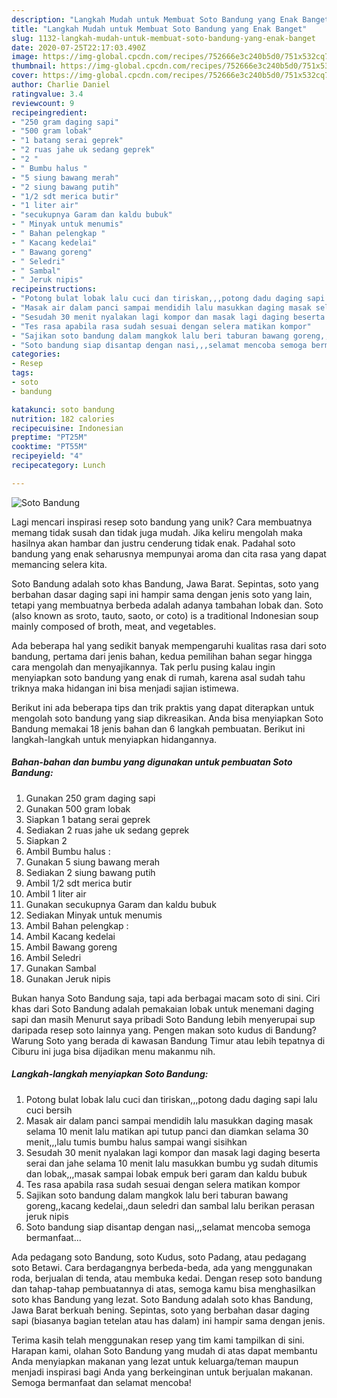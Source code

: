 ```yaml
---
description: "Langkah Mudah untuk Membuat Soto Bandung yang Enak Banget"
title: "Langkah Mudah untuk Membuat Soto Bandung yang Enak Banget"
slug: 1132-langkah-mudah-untuk-membuat-soto-bandung-yang-enak-banget
date: 2020-07-25T22:17:03.490Z
image: https://img-global.cpcdn.com/recipes/752666e3c240b5d0/751x532cq70/soto-bandung-foto-resep-utama.jpg
thumbnail: https://img-global.cpcdn.com/recipes/752666e3c240b5d0/751x532cq70/soto-bandung-foto-resep-utama.jpg
cover: https://img-global.cpcdn.com/recipes/752666e3c240b5d0/751x532cq70/soto-bandung-foto-resep-utama.jpg
author: Charlie Daniel
ratingvalue: 3.4
reviewcount: 9
recipeingredient:
- "250 gram daging sapi"
- "500 gram lobak"
- "1 batang serai geprek"
- "2 ruas jahe uk sedang geprek"
- "2 "
- " Bumbu halus "
- "5 siung bawang merah"
- "2 siung bawang putih"
- "1/2 sdt merica butir"
- "1 liter air"
- "secukupnya Garam dan kaldu bubuk"
- " Minyak untuk menumis"
- " Bahan pelengkap "
- " Kacang kedelai"
- " Bawang goreng"
- " Seledri"
- " Sambal"
- " Jeruk nipis"
recipeinstructions:
- "Potong bulat lobak lalu cuci dan tiriskan,,,potong dadu daging sapi lalu cuci bersih"
- "Masak air dalam panci sampai mendidih lalu masukkan daging masak selama 10 menit lalu matikan api tutup panci dan diamkan selama 30 menit,,,lalu tumis bumbu halus sampai wangi sisihkan"
- "Sesudah 30 menit nyalakan lagi kompor dan masak lagi daging beserta serai dan jahe selama 10 menit lalu masukkan bumbu yg sudah ditumis dan lobak,,,masak sampai lobak empuk beri garam dan kaldu bubuk"
- "Tes rasa apabila rasa sudah sesuai dengan selera matikan kompor"
- "Sajikan soto bandung dalam mangkok lalu beri taburan bawang goreng,,kacang kedelai,,daun seledri dan sambal lalu berikan perasan jeruk nipis"
- "Soto bandung siap disantap dengan nasi,,,selamat mencoba semoga bermanfaat..."
categories:
- Resep
tags:
- soto
- bandung

katakunci: soto bandung 
nutrition: 182 calories
recipecuisine: Indonesian
preptime: "PT25M"
cooktime: "PT55M"
recipeyield: "4"
recipecategory: Lunch

---
```



![Soto Bandung](https://img-global.cpcdn.com/recipes/752666e3c240b5d0/751x532cq70/soto-bandung-foto-resep-utama.jpg)

Lagi mencari inspirasi resep soto bandung yang unik? Cara membuatnya memang tidak susah dan tidak juga mudah. Jika keliru mengolah maka hasilnya akan hambar dan justru cenderung tidak enak. Padahal soto bandung yang enak seharusnya mempunyai aroma dan cita rasa yang dapat memancing selera kita.

Soto Bandung adalah soto khas Bandung, Jawa Barat. Sepintas, soto yang berbahan dasar daging sapi ini hampir sama dengan jenis soto yang lain, tetapi yang membuatnya berbeda adalah adanya tambahan lobak dan. Soto (also known as sroto, tauto, saoto, or coto) is a traditional Indonesian soup mainly composed of broth, meat, and vegetables.

Ada beberapa hal yang sedikit banyak mempengaruhi kualitas rasa dari soto bandung, pertama dari jenis bahan, kedua pemilihan bahan segar hingga cara mengolah dan menyajikannya. Tak perlu pusing kalau ingin menyiapkan soto bandung yang enak di rumah, karena asal sudah tahu triknya maka hidangan ini bisa menjadi sajian istimewa.


Berikut ini ada beberapa tips dan trik praktis yang dapat diterapkan untuk mengolah soto bandung yang siap dikreasikan. Anda bisa menyiapkan Soto Bandung memakai 18 jenis bahan dan 6 langkah pembuatan. Berikut ini langkah-langkah untuk menyiapkan hidangannya.

<!--inarticleads1-->

##### Bahan-bahan dan bumbu yang digunakan untuk pembuatan Soto Bandung:

1. Gunakan 250 gram daging sapi
1. Gunakan 500 gram lobak
1. Siapkan 1 batang serai geprek
1. Sediakan 2 ruas jahe uk sedang geprek
1. Siapkan 2 
1. Ambil  Bumbu halus :
1. Gunakan 5 siung bawang merah
1. Sediakan 2 siung bawang putih
1. Ambil 1/2 sdt merica butir
1. Ambil 1 liter air
1. Gunakan secukupnya Garam dan kaldu bubuk
1. Sediakan  Minyak untuk menumis
1. Ambil  Bahan pelengkap :
1. Ambil  Kacang kedelai
1. Ambil  Bawang goreng
1. Ambil  Seledri
1. Gunakan  Sambal
1. Gunakan  Jeruk nipis


Bukan hanya Soto Bandung saja, tapi ada berbagai macam soto di sini. Ciri khas dari Soto Bandung adalah pemakaian lobak untuk menemani daging sapi dan masih Menurut saya pribadi Soto Bandung lebih menyerupai sup daripada resep soto lainnya yang. Pengen makan soto kudus di Bandung? Warung Soto yang berada di kawasan Bandung Timur atau lebih tepatnya di Ciburu ini juga bisa dijadikan menu makanmu nih. 

<!--inarticleads2-->

##### Langkah-langkah menyiapkan Soto Bandung:

1. Potong bulat lobak lalu cuci dan tiriskan,,,potong dadu daging sapi lalu cuci bersih
1. Masak air dalam panci sampai mendidih lalu masukkan daging masak selama 10 menit lalu matikan api tutup panci dan diamkan selama 30 menit,,,lalu tumis bumbu halus sampai wangi sisihkan
1. Sesudah 30 menit nyalakan lagi kompor dan masak lagi daging beserta serai dan jahe selama 10 menit lalu masukkan bumbu yg sudah ditumis dan lobak,,,masak sampai lobak empuk beri garam dan kaldu bubuk
1. Tes rasa apabila rasa sudah sesuai dengan selera matikan kompor
1. Sajikan soto bandung dalam mangkok lalu beri taburan bawang goreng,,kacang kedelai,,daun seledri dan sambal lalu berikan perasan jeruk nipis
1. Soto bandung siap disantap dengan nasi,,,selamat mencoba semoga bermanfaat...


Ada pedagang soto Bandung, soto Kudus, soto Padang, atau pedagang soto Betawi. Cara berdagangnya berbeda-beda, ada yang menggunakan roda, berjualan di tenda, atau membuka kedai. Dengan resep soto bandung dan tahap-tahap pembuatannya di atas, semoga kamu bisa menghasilkan soto khas Bandung yang lezat. Soto Bandung adalah soto khas Bandung, Jawa Barat berkuah bening. Sepintas, soto yang berbahan dasar daging sapi (biasanya bagian tetelan atau has dalam) ini hampir sama dengan jenis. 

Terima kasih telah menggunakan resep yang tim kami tampilkan di sini. Harapan kami, olahan Soto Bandung yang mudah di atas dapat membantu Anda menyiapkan makanan yang lezat untuk keluarga/teman maupun menjadi inspirasi bagi Anda yang berkeinginan untuk berjualan makanan. Semoga bermanfaat dan selamat mencoba!
